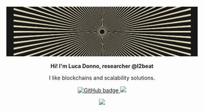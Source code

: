 ![Eddie Jaoude](https://raw.githubusercontent.com/lucadonnoh/lucadonnoh/main/0x33d66941465ac776c38096cb1bc496c673ae7390.png)

<p align="center"><b>Hi! I'm Luca Donno, researcher @l2beat</b></p>

<p align="center">I like blockchains and scalability solutions.</p>
</p>

<p align="center">
  <a href="https://github.com/lucadonnoh?tab=followers">
    <img src="https://img.shields.io/github/followers/lucadonnoh?label=Followers&logo=GitHub&style=for-the-badge" alt="GitHub badge" />
  </a>
  <a href="http://twitter.com/donnoh_eth">
    <img src="https://img.shields.io/twitter/follow/donnoh_eth?label=Twitter&logo=twitter&style=for-the-badge" />
  </a>
</p>

<p align="center">
  <img height="160em" src="https://github-readme-stats.vercel.app/api?username=lucadonnoh&show_icons=true&theme=dracula&count_private=true&title_color=e4d8b4&bg_color=2e2e2e&icon_color=f9fad2" />
</p>




<!--[![Top Langs](https://github-readme-stats.vercel.app/api/top-langs/?username=lucadonnoh&langs_count=8)](https://github.com/anuraghazra/github-readme-stats)-->
